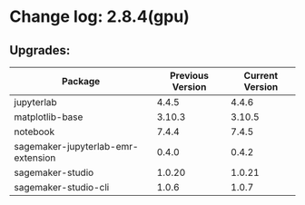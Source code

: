 # Change log: 2.8.4(gpu)

## Upgrades: 

Package | Previous Version | Current Version
---|---|---
jupyterlab|4.4.5|4.4.6
matplotlib-base|3.10.3|3.10.5
notebook|7.4.4|7.4.5
sagemaker-jupyterlab-emr-extension|0.4.0|0.4.2
sagemaker-studio|1.0.20|1.0.21
sagemaker-studio-cli|1.0.6|1.0.7
